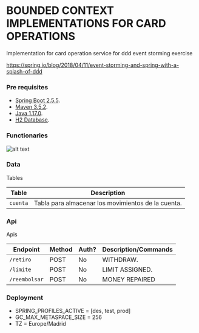 #  BOUNDED CONTEXT IMPLEMENTATIONS FOR CARD OPERATIONS

Implementation for card operation service for ddd event storming exercise 

https://spring.io/blog/2018/04/11/event-storming-and-spring-with-a-splash-of-ddd

### Pre requisites

- [Spring Boot 2.5.5](https://spring.io/tools3/sts/all).
- [Maven 3.5.2](https://maven.apache.org/download.cgi).
- [Java 1.17.0](https://www.oracle.com/technetwork/java/javase/downloads/java-archive-javase8-2177648.html).
- [H2 Database](http://www.h2database.com/html/download.html).

### Functionaries 

![alt text](https://i.imgur.com/vBhouxJ.png)


### Data

Tables


| Table                     | Description |
| ------------------------- | ----------- |
| `cuenta`      | Tabla para almacenar los movimientos de la cuenta. |


### Api

Apis

 Endpoint                      | Method | Auth? | Description/Commands
 ----------------------------- | ------ | ----- | -----------
 `/retiro`                      | POST   | No    |  WITHDRAW.
 `/limite`                      | POST   | No   |  LIMIT ASSIGNED.
 `/reembolsar`                      | POST   | No   |  MONEY REPAIRED

 
 
### Deployment

* SPRING_PROFILES_ACTIVE    = [des, test, prod]
* GC_MAX_METASPACE_SIZE     = 256
* TZ                        = Europe/Madrid

